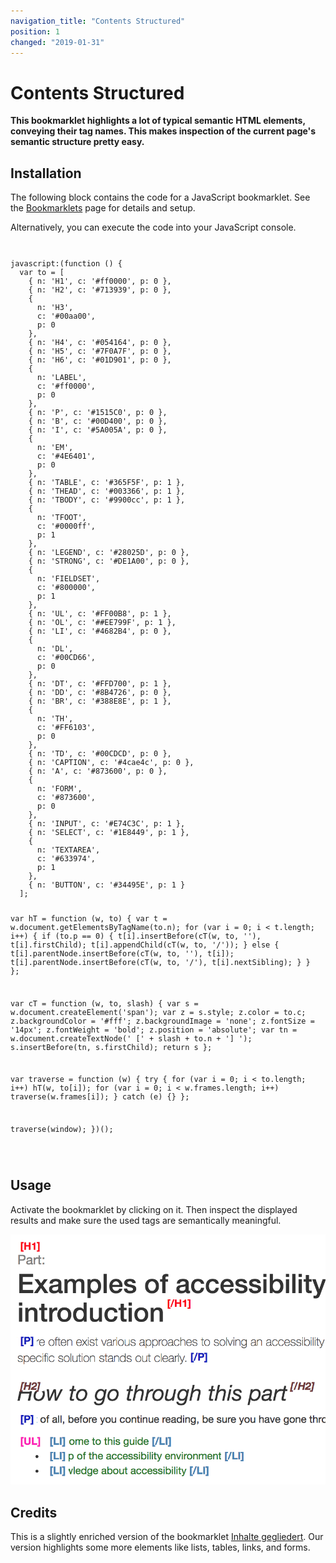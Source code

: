 ```yaml
---
navigation_title: "Contents Structured"
position: 1
changed: "2019-01-31"
---
```


# Contents Structured

**This bookmarklet highlights a lot of typical semantic HTML elements, conveying their tag names. This makes inspection of the current page's semantic structure pretty easy.**

## Installation

The following block contains the code for a JavaScript bookmarklet.
See the [Bookmarklets](/setup/browsers/bookmarklets/) page for details and setup.

Alternatively, you can execute the code into your JavaScript console.

<code>
<pre>
javascript:(function () {
  var to = [
    { n: 'H1', c: '#ff0000', p: 0 },
    { n: 'H2', c: '#713939', p: 0 },
    {
      n: 'H3',
      c: '#00aa00',
      p: 0
    },
    { n: 'H4', c: '#054164', p: 0 },
    { n: 'H5', c: '#7F0A7F', p: 0 },
    { n: 'H6', c: '#01D901', p: 0 },
    {
      n: 'LABEL',
      c: '#ff0000',
      p: 0
    },
    { n: 'P', c: '#1515C0', p: 0 },
    { n: 'B', c: '#00D400', p: 0 },
    { n: 'I', c: '#5A005A', p: 0 },
    {
      n: 'EM',
      c: '#4E6401',
      p: 0
    },
    { n: 'TABLE', c: '#365F5F', p: 1 },
    { n: 'THEAD', c: '#003366', p: 1 },
    { n: 'TBODY', c: '#9900cc', p: 1 },
    {
      n: 'TFOOT',
      c: '#0000ff',
      p: 1
    },
    { n: 'LEGEND', c: '#28025D', p: 0 },
    { n: 'STRONG', c: '#DE1A00', p: 0 },
    {
      n: 'FIELDSET',
      c: '#800000',
      p: 1
    },
    { n: 'UL', c: '#FF00B8', p: 1 },
    { n: 'OL', c: '##EE799F', p: 1 },
    { n: 'LI', c: '#4682B4', p: 0 },
    {
      n: 'DL',
      c: '#00CD66',
      p: 0
    },
    { n: 'DT', c: '#FFD700', p: 1 },
    { n: 'DD', c: '#8B4726', p: 0 },
    { n: 'BR', c: '#388E8E', p: 1 },
    {
      n: 'TH',
      c: '#FF6103',
      p: 0
    },
    { n: 'TD', c: '#00CDCD', p: 0 },
    { n: 'CAPTION', c: '#4cae4c', p: 0 },
    { n: 'A', c: '#873600', p: 0 },
    {
      n: 'FORM',
      c: '#873600',
      p: 0
    },
    { n: 'INPUT', c: '#E74C3C', p: 1 },
    { n: 'SELECT', c: '#1E8449', p: 1 },
    {
      n: 'TEXTAREA',
      c: '#633974',
      p: 1
    },
    { n: 'BUTTON', c: '#34495E', p: 1 }
  ];

  var hT = function (w, to) {
    var t = w.document.getElementsByTagName(to.n);
    for (var i = 0; i < t.length; i++) {
      if (to.p == 0) {
        t[i].insertBefore(cT(w, to, ''), t[i].firstChild);
        t[i].appendChild(cT(w, to, '/'));
      } else {
        t[i].parentNode.insertBefore(cT(w, to, ''), t[i]);
        t[i].parentNode.insertBefore(cT(w, to, '/'), t[i].nextSibling);
      }
    }
  };

  var cT = function (w, to, slash) {
    var s = w.document.createElement('span');
    var z = s.style;
    z.color = to.c;
    z.backgroundColor = '#fff';
    z.backgroundImage = 'none';
    z.fontSize = '14px';
    z.fontWeight = 'bold';
    z.position = 'absolute';
    var tn = w.document.createTextNode(' [' + slash + to.n + '] ');
    s.insertBefore(tn, s.firstChild);
    return s
  };

  var traverse = function (w) {
    try {
      for (var i = 0; i < to.length; i++) hT(w, to[i]);
      for (var i = 0; i < w.frames.length; i++) traverse(w.frames[i]);
    } catch (e) {}
  };

  traverse(window);
})();
</pre>
</code>

## Usage

Activate the bookmarklet by clicking on it. Then inspect the displayed results and make sure the used tags are semantically meaningful.

![Results after firing "Contents structured" bookmarklet](_media/results-after-firing-contents-structured-bookmarklet.png)

## Credits

This is a slightly enriched version of the bookmarklet [Inhalte gegliedert](http://testen.bitv-test.de/bookmarklets.html). Our version highlights some more elements like lists, tables, links, and forms.
